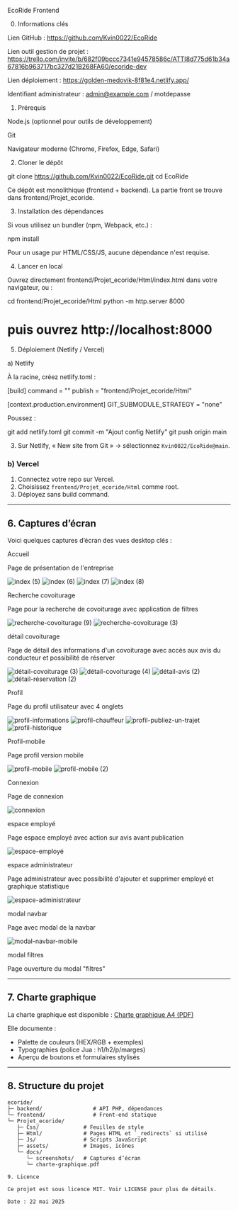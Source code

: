 EcoRide Frontend

0. Informations clés

Lien GitHub : https://github.com/Kvin0022/EcoRide

Lien outil gestion de projet : https://trello.com/invite/b/682f09bccc7341e94578586c/ATTI8d775d61b34a67816b963717bc327d21B268FA60/ecoride-dev

Lien déploiement : https://golden-medovik-8f81e4.netlify.app/

Identifiant administrateur : admin@example.com / motdepasse

1. Prérequis

Node.js (optionnel pour outils de développement)

Git

Navigateur moderne (Chrome, Firefox, Edge, Safari)

2. Cloner le dépôt

git clone https://github.com/Kvin0022/EcoRide.git
cd EcoRide

Ce dépôt est monolithique (frontend + backend). La partie front se trouve dans frontend/Projet_ecoride.

3. Installation des dépendances

Si vous utilisez un bundler (npm, Webpack, etc.) :

npm install

Pour un usage pur HTML/CSS/JS, aucune dépendance n'est requise.

4. Lancer en local

Ouvrez directement frontend/Projet_ecoride/Html/index.html dans votre navigateur, ou :

cd frontend/Projet_ecoride/Html
python -m http.server 8000
# puis ouvrez http://localhost:8000

5. Déploiement (Netlify / Vercel)

a) Netlify

À la racine, créez netlify.toml :

[build]
  command = ""
  publish = "frontend/Projet_ecoride/Html"

[context.production.environment]
  GIT_SUBMODULE_STRATEGY = "none"

Poussez :



git add netlify.toml
git commit -m "Ajout config Netlify"
git push origin main

3. Sur Netlify, « New site from Git » → sélectionnez `Kvin0022/EcoRide@main`.

### b) Vercel

1. Connectez votre repo sur Vercel.
2. Choisissez `frontend/Projet_ecoride/Html` comme root.
3. Déployez sans build command.

---

## 6. Captures d’écran

Voici quelques captures d’écran des vues desktop clés :

Accueil

Page de présentation de l'entreprise

![index (5)](https://github.com/user-attachments/assets/748cb410-c726-4f48-87fa-84c0cd9627a3)
![index (6)](https://github.com/user-attachments/assets/3cb56d42-19e4-4af7-bdb0-db62f67a9320)
![index (7)](https://github.com/user-attachments/assets/6f19e098-5ccf-41c0-8f30-e5e2bdc8c710)
![index (8)](https://github.com/user-attachments/assets/5cc8bebb-22d2-445b-be07-d69ed75bb1df)


Recherche covoiturage

Page pour la recherche de covoiturage avec application de filtres

![recherche-covoiturage (9)](https://github.com/user-attachments/assets/b201d866-4eba-49f8-9887-9433857026e0)
![recherche-covoiturage (3)](https://github.com/user-attachments/assets/dbd8416d-4e28-44bd-bd5a-c2c7c2bc1329)

détail covoiturage

Page de détail des informations d'un covoiturage avec accès aux avis du conducteur et possibilité de réserver

![détail-covoiturage (3)](https://github.com/user-attachments/assets/51715e61-7dfa-434f-918e-dbb3de949b15)
![détail-covoiturage (4)](https://github.com/user-attachments/assets/59bcaad8-9649-421a-9eee-3a2f7d412580)
![détail-avis (2)](https://github.com/user-attachments/assets/6acfd977-2100-4dae-88f3-56be9dcbd9d4)
![détail-réservation (2)](https://github.com/user-attachments/assets/df5915e0-c113-4583-8743-690676b71108)


Profil

Page du profil utilisateur avec 4 onglets

![profil-informations](https://github.com/user-attachments/assets/8989f0d5-1282-45bc-9bd9-82f3c652b770)
![profil-chauffeur](https://github.com/user-attachments/assets/43f777e7-1e48-46fd-abc7-ba32569a94de)
![profil-publiez-un-trajet](https://github.com/user-attachments/assets/1bace7fa-3e16-4cf5-a6bc-ec72f9e9f34d)
![profil-historique](https://github.com/user-attachments/assets/1e163719-c861-415c-befa-c1739a801b6b)

Profil-mobile

Page profil version mobile

![profil-mobile](https://github.com/user-attachments/assets/3ebeb5df-2576-466f-9c14-1b8d8a2bc551)
![profil-mobile (2)](https://github.com/user-attachments/assets/89ba3b87-94cd-4eb0-a57f-d0abc259e6ac)

Connexion

Page de connexion 

![connexion](https://github.com/user-attachments/assets/3206d184-4f0f-4844-ae9d-e0e157bc767b)


espace employé

Page espace employé avec action sur avis avant publication

![espace-employé](https://github.com/user-attachments/assets/60561b57-b91b-4c48-b7dd-341ce79318da)

espace administrateur

Page administrateur avec possibilité d'ajouter et supprimer employé et graphique statistique

![espace-administrateur](https://github.com/user-attachments/assets/30c061e0-13d2-4d35-a884-da729e40e885)

modal navbar

Page avec modal de la navbar

![modal-navbar-mobile](https://github.com/user-attachments/assets/49a97432-5d35-4d3d-a872-dd81eef6361f)

modal filtres

Page ouverture du modal "filtres"



---

## 7. Charte graphique

La charte graphique est disponible : [Charte graphique A4 (PDF)](docs/charte-graphique.pdf)

Elle documente :
- Palette de couleurs (HEX/RGB + exemples)
- Typographies (police Jua : h1/h2/p/marges)
- Aperçu de boutons et formulaires stylisés

---

## 8. Structure du projet

```text
ecoride/
├─ backend/                # API PHP, dépendances
└─ frontend/               # Front-end statique
└─ Projet_ecoride/
   ├─ Css/              # Feuilles de style
   ├─ Html/             # Pages HTML et `_redirects` si utilisé
   ├─ Js/               # Scripts JavaScript
   ├─ assets/           # Images, icônes
   └─ docs/
      └─ screenshots/   # Captures d’écran
      └─ charte-graphique.pdf

9. Licence

Ce projet est sous licence MIT. Voir LICENSE pour plus de détails.

Date : 22 mai 2025

